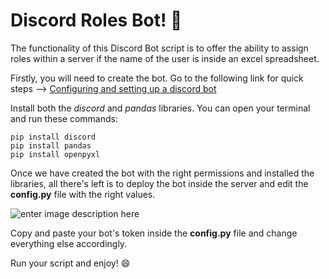 ﻿# Discord Roles Bot! 🤖
The functionality of this Discord Bot script is to offer the ability to assign roles within a server if the name of the user is inside an excel spreadsheet.

Firstly, you will need to create the bot. Go to the following link for quick steps --> [Configuring and setting up a discord bot](https://discord.com/developers/docs/getting-started#configuring-a-bot)

Install both the *discord* and *pandas* libraries. You can open your terminal and run these commands:

    pip install discord
    pip install pandas
    pip install openpyxl

Once we have created the bot with the right permissions and installed the libraries, all there's left is to deploy the bot inside the server and edit the **config.py** file with the right values.

![enter image description here](https://i.ibb.co/7ykTsQ8/token.png)

Copy and paste your bot's token inside the **config.py** file and change everything else accordingly.

Run your script and enjoy! 😄

    

